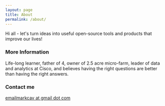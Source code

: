 ```yaml
---
layout: page
title: About
permalink: /about/
---
```


Hi all - let's turn ideas into useful open-source tools and products that improve our lives!

### More Information

Life-long learner, father of 4, owner of 2.5 acre micro-farm, leader of data and analytics at Cisco, and believes having the right questions are better than having the right answers.   

### Contact me

[emailmarkcav at gmail dot com](mailto:emailmarkcav@gmail.com)
